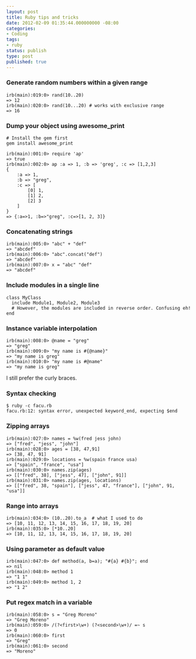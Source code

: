```yaml
---
layout: post
title: Ruby tips and tricks
date: 2012-02-09 01:35:44.000000000 -08:00
categories:
- Coding
tags:
- ruby
status: publish
type: post
published: true
---
```


### Generate random numbers within a given range

    irb(main):019:0> rand(10..20)
    => 12
    irb(main):020:0> rand(10...20) # works with exclusive range
    => 16

### Dump your object using awesome_print

    # Install the gem first
    gem install awesome_print

    irb(main):001:0> require 'ap'
    => true
    irb(main):002:0> ap :a => 1, :b => 'greg', :c => [1,2,3]
    {
        :a => 1,
        :b => "greg",
        :c => [
            [0] 1,
            [1] 2,
            [2] 3
        ]
    }
    => {:a=>1, :b=>"greg", :c=>[1, 2, 3]}

### Concatenating strings

    irb(main):005:0> "abc" + "def"
    => "abcdef"
    irb(main):006:0> "abc".concat("def")
    => "abcdef"
    irb(main):007:0> x = "abc" "def"
    => "abcdef"

### Include modules in a single line

    class MyClass
      include Module1, Module2, Module3
      # However, the modules are included in reverse order. Confusing eh!
    end

### Instance variable interpolation

    irb(main):008:0> @name = "greg"
    => "greg"
    irb(main):009:0> "my name is #{@name}"
    => "my name is greg"
    irb(main):010:0> "my name is #@name"
    => "my name is greg"

I still prefer the curly braces.

### Syntax checking

    $ ruby -c facu.rb 
    facu.rb:12: syntax error, unexpected keyword_end, expecting $end

### Zipping arrays

    irb(main):027:0> names = %w(fred jess john)
    => ["fred", "jess", "john"]
    irb(main):028:0> ages = [38, 47,91]
    => [38, 47, 91]
    irb(main):029:0> locations = %w(spain france usa)
    => ["spain", "france", "usa"]
    irb(main):030:0> names.zip(ages)
    => [["fred", 38], ["jess", 47], ["john", 91]]
    irb(main):031:0> names.zip(ages, locations)
    => [["fred", 38, "spain"], ["jess", 47, "france"], ["john", 91, "usa"]]

### Range into arrays

    irb(main):034:0> (10..20).to_a  # what I used to do
    => [10, 11, 12, 13, 14, 15, 16, 17, 18, 19, 20]
    irb(main):035:0> [*10..20]
    => [10, 11, 12, 13, 14, 15, 16, 17, 18, 19, 20]

### Using parameter as default value

    irb(main):047:0> def method(a, b=a); "#{a} #{b}"; end
    => nil
    irb(main):048:0> method 1
    => "1 1"
    irb(main):049:0> method 1, 2
    => "1 2"

### Put regex match in a variable

    irb(main):058:0> s = "Greg Moreno"
    => "Greg Moreno"
    irb(main):059:0> /(?<first>\w+) (?<second>\w+)/ =~ s
    => 0
    irb(main):060:0> first
    => "Greg"
    irb(main):061:0> second
    => "Moreno"
